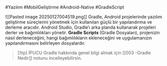 #Yazılım #MobilGeliştirme #Android-Native  #GradleScript


![[Pasted image 20250127004519.png]]
Gradle, Android projelerinde yazılım geliştirme süreçlerini yönetmek için kullanılan güçlü bir yapılandırma ve derleme aracıdır. Android Studio, Gradle’ı arka planda kullanarak projeleri derler ve bağımlılıkları yönetir. **Gradle Scripts** (Gradle Dosyaları), projenizin nasıl derleneceğini, hangi bağımlılıkların ekleneceğini ve uygulamanızın yapılandırmasını belirleyen dosyalardır.


> [!tip] İPUCU
> Gradle hakkında genel bilgi almak için [[003 -Gradle Nedir]] notunu incelleyebilirsin.
> 


